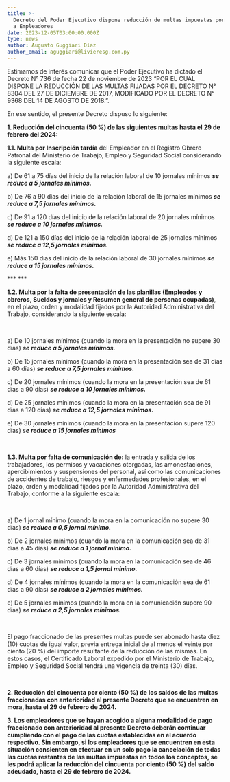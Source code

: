 ```yaml
---
title: >-
  Decreto del Poder Ejecutivo dispone reducción de multas impuestas por el MTESS
  a Empleadores
date: 2023-12-05T03:00:00.000Z
type: news
author: Augusto Guggiari Díaz
author_email: aguggiari@livieresg.com.py
---
```


Estimamos de interés comunicar que el Poder Ejecutivo ha dictado el Decreto N° 736 de fecha 22 de noviembre de 2023 “POR EL CUAL DISPONE LA REDUCCIÓN DE LAS MULTAS FIJADAS POR EL DECRETO N° 8304 DEL 27 DE DICIEMBRE DE 2017, MODIFICADO POR EL DECRETO N° 9368 DEL 14 DE AGOSTO DE 2018.”.

En ese sentido, el presente Decreto dispuso lo siguiente:

**1. Reducción del cincuenta (50 %) de las siguientes multas hasta el 29 de febrero del 2024:**

**1.1. Multa por Inscripción tardía** del Empleador en el Registro Obrero Patronal del Ministerio de Trabajo, Empleo y Seguridad Social considerando la siguiente escala:

a) De 61 a 75 días del inicio de la relación laboral de 10 jornales mínimos ***se reduce a 5 jornales mínimos.***

b) De 76 a 90 días del inicio de la relación laboral de 15 jornales mínimos ***se reduce a 7,5 jornales mínimos.***

c) De 91 a 120 días del inicio de la relación laboral de 20 jornales mínimos ***se reduce a 10 jornales mínimos.***

d) De 121 a 150 días del inicio de la relación laboral de 25 jornales mínimos ***se reduce a 12,5 jornales mínimos.***

e) Más 150 días del inicio de la relación laboral de 30 jornales mínimos ***se reduce a 15 jornales mínimos.***

\*\*\* \*\*\*

**1.2. Multa por la falta de presentación de las planillas (Empleados y obreros, Sueldos y jornales y Resumen general de personas ocupadas)**, en el plazo, orden y modalidad fijados por la Autoridad Administrativa del Trabajo, considerando la siguiente escala:

 

a) De 10 jornales mínimos (cuando la mora en la presentación no supere 30 días) ***se reduce a 5 jornales mínimos.***

b) De 15 jornales mínimos (cuando la mora en la presentación sea de 31 días a 60 días) ***se reduce a 7,5 jornales mínimos.***

c) De 20 jornales mínimos (cuando la mora en la presentación sea de 61 días a 90 días) ***se reduce a 10 jornales mínimos.***

d) De 25 jornales mínimos (cuando la mora en la presentación sea de 91 días a 120 días) ***se reduce a 12,5 jornales
mínimos.***

e) De 30 jornales mínimos (cuando la mora en la presentación supere 120 días) s***e reduce a 15 jornales mínimos***

 

**1.3. Multa por falta de comunicación de:** la entrada y salida de los trabajadores, los permisos y vacaciones otorgadas, las amonestaciones, apercibimientos y suspensiones del personal, así como las comunicaciones de accidentes de trabajo, riesgos y enfermedades profesionales, en el plazo, orden y modalidad fijados por la Autoridad Administrativa del Trabajo, conforme a la siguiente escala:

 

a) De 1 jornal mínimo (cuando la mora en la comunicación no supere 30 días) ***se reduce a 0,5 jornal mínimo.***

b) De 2 jornales mínimos (cuando la mora en la comunicación sea de 31 días a 45 días) ***se reduce a 1 jornal mínimo.***

c) De 3 jornales mínimos (cuando la mora en la comunicación sea de 46 días a 60 días) ***se reduce a 1,5 jornal mínimo.***

d) De 4 jornales mínimos (cuando la mora en la comunicación sea de 61 días a 90 días) ***se reduce a 2 jornales mínimos.***

e) De 5 jornales mínimos (cuando la mora en la comunicación supere 90 días) ***se reduce a 2,5 jornales mínimos.***

 

El pago fraccionado de las presentes multas puede ser abonado hasta diez (10) cuotas de igual valor, previa entrega inicial de al menos el veinte por ciento (20 %) del importe resultante de la reducción de las mismas. En estos casos, el Certificado Laboral expedido por el Ministerio de Trabajo, Empleo y Seguridad Social tendrá una vigencia de treinta (30) días.

               

**2. Reducción del cincuenta por ciento (50 %) de los saldos de las multas fraccionadas con anterioridad al  presente Decreto que se encuentren en mora, hasta el 29 de febrero de 2024.**

**3. Los empleadores que se hayan acogido a alguna modalidad de pago fraccionado con anterioridad al presente Decreto deberán continuar cumpliendo con el pago de las cuotas establecidas en el acuerdo respectivo. Sin embargo, si los empleadores que se encuentren en esta situación consienten en efectuar en un solo pago la cancelación de todas las cuotas restantes de las multas impuestas en todos los conceptos, se les podrá aplicar la reducción del cincuenta por ciento (50 %) del saldo adeudado, hasta el 29 de febrero de 2024.**
